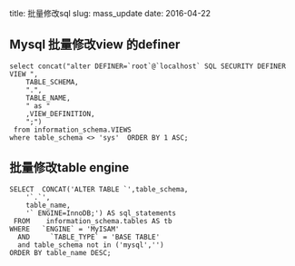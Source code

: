 title: 批量修改sql
slug: mass_update
date: 2016-04-22

## Mysql 批量修改view 的definer
```
select concat("alter DEFINER=`root`@`localhost` SQL SECURITY DEFINER VIEW ",
	TABLE_SCHEMA,
	".",
	TABLE_NAME,
	" as "
	,VIEW_DEFINITION,
	";") 
 from information_schema.VIEWS 
where table_schema <> 'sys'  ORDER BY 1 ASC;
```

## 批量修改table engine
```
SELECT  CONCAT('ALTER TABLE `',table_schema,
	'`.`',
	table_name,
	'` ENGINE=InnoDB;') AS sql_statements
 FROM    information_schema.tables AS tb
WHERE   `ENGINE` = 'MyISAM'
  AND     `TABLE_TYPE` = 'BASE TABLE'
  and table_schema not in ('mysql','')
ORDER BY table_name DESC;
```

